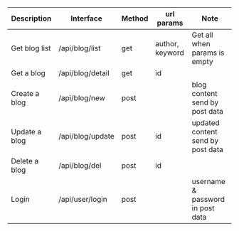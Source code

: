 | Description   | Interface        | Method | url params      | Note                              |
| ------------- | ---------------- | ------ | --------------- | --------------------------------- |
| Get blog list | /api/blog/list   | get    | author, keyword | Get all when params is empty      |
| Get a blog    | /api/blog/detail | get    | id              |                                   |
| Create a blog | /api/blog/new    | post   |                 | blog content send by post data    |
| Update a blog | /api/blog/update | post   | id              | updated content send by post data |
| Delete a blog | /api/blog/del    | post   | id              |                                   |
| Login         | /api/user/login  | post   |                 | username & password in post data  |
